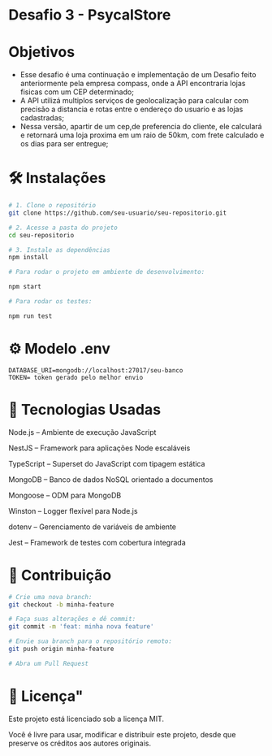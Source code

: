 # Desafio 3 - PsycalStore

# Objetivos

- Esse desafio é uma continuação e implementação de um Desafio feito anteriormente pela
  empresa compass, onde a API encontraria lojas fisicas com um CEP determinado;
- A API utilizá multiplos serviços de geolocalização para calcular com precisão a distancia
  e rotas entre o endereço do usuario e as lojas cadastradas;
- Nessa versão, apartir de um cep,de preferencia do cliente, ele calculará e retornará
uma loja proxima em um raio de 50km, com frete calculado e os dias para ser entregue;

# 🛠️ Instalações

```bash
# 1. Clone o repositório
git clone https://github.com/seu-usuario/seu-repositorio.git

# 2. Acesse a pasta do projeto
cd seu-repositorio

# 3. Instale as dependências
npm install

# Para rodar o projeto em ambiente de desenvolvimento:

npm start

# Para rodar os testes:

npm run test
```
# ⚙️ Modelo .env

```env
DATABASE_URI=mongodb://localhost:27017/seu-banco
TOKEN= token gerado pelo melhor envio
```
# 🧰 Tecnologias Usadas

Node.js – Ambiente de execução JavaScript

NestJS – Framework para aplicações Node escaláveis

TypeScript – Superset do JavaScript com tipagem estática

MongoDB – Banco de dados NoSQL orientado a documentos

Mongoose – ODM para MongoDB

Winston – Logger flexível para Node.js

dotenv – Gerenciamento de variáveis de ambiente

Jest – Framework de testes com cobertura integrada

# 🤝 Contribuição

```bash
# Crie uma nova branch:
git checkout -b minha-feature

# Faça suas alterações e dê commit:
git commit -m 'feat: minha nova feature'

# Envie sua branch para o repositório remoto:
git push origin minha-feature

# Abra um Pull Request
 ```

# 📝 Licença"

Este projeto está licenciado sob a licença MIT.

Você é livre para usar, modificar e distribuir este projeto, desde que preserve os créditos aos autores originais.
